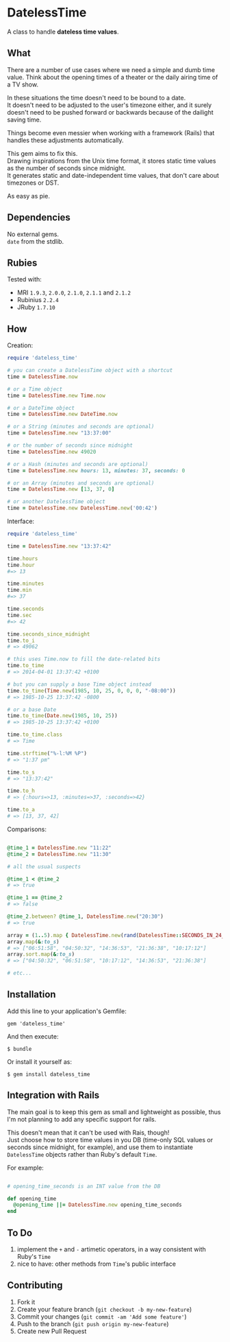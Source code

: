 # DatelessTime

A class to handle __dateless time values__.  

## What

There are a number of use cases where we need a simple and dumb time value. Think about the opening times of a theater or the daily airing time of a TV show.  

In these situations the time doesn't need to be bound to a date.  
It doesn't need to be adjusted to the user's timezone either, and it surely doesn't need to be pushed forward or backwards because of the dailight saving time.

Things become even messier when working with a framework (Rails) that handles these adjustments automatically.  

This gem aims to fix this.  
Drawing inspirations from the Unix time format, it stores static time values as the number of seconds since midnight.  
It generates static and date-independent time values, that don't care about timezones or DST.

As easy as pie.


## Dependencies

No external gems.  
`date` from the stdlib.  


## Rubies

Tested with:

* MRI `1.9.3`, `2.0.0`, `2.1.0`, `2.1.1` and `2.1.2`
* Rubinius `2.2.4`
* JRuby `1.7.10`


## How


Creation:

```ruby
require 'dateless_time'

# you can create a DatelessTime object with a shortcut
time = DatelessTime.now

# or a Time object
time = DatelessTime.new Time.now

# or a DateTime object
time = DatelessTime.new DateTime.now

# or a String (minutes and seconds are optional)
time = DatelessTime.new "13:37:00"

# or the number of seconds since midnight
time = DatelessTime.new 49020

# or a Hash (minutes and seconds are optional)
time = DatelessTime.new hours: 13, minutes: 37, seconds: 0

# or an Array (minutes and seconds are optional)
time = DatelessTime.new [13, 37, 0]

# or another DatelessTime object
time = DatelessTime.new DatelessTime.new('00:42')

```

Interface:

```ruby
require 'dateless_time'

time = DatelessTime.new "13:37:42"

time.hours
time.hour
#=> 13

time.minutes
time.min
#=> 37

time.seconds
time.sec
#=> 42

time.seconds_since_midnight
time.to_i
# => 49062

# this uses Time.now to fill the date-related bits
time.to_time
# => 2014-04-01 13:37:42 +0100

# but you can supply a base Time object instead
time.to_time(Time.new(1985, 10, 25, 0, 0, 0, "-08:00"))
# => 1985-10-25 13:37:42 -0800

# or a base Date
time.to_time(Date.new(1985, 10, 25))
# => 1985-10-25 13:37:42 +0100

time.to_time.class
# => Time

time.strftime("%-l:%M %P")
# => "1:37 pm"

time.to_s
# => "13:37:42"

time.to_h
# => {:hours=>13, :minutes=>37, :seconds=>42}

time.to_a
# => [13, 37, 42]

```

Comparisons:

```ruby

@time_1 = DatelessTime.new "11:22"
@time_2 = DatelessTime.new "11:30"

# all the usual suspects

@time_1 < @time_2
# => true

@time_1 == @time_2
# => false

@time_2.between? @time_1, DatelessTime.new("20:30")
# => true

array = (1..5).map { DatelessTime.new(rand(DatelessTime::SECONDS_IN_24_HOURS)) }
array.map(&:to_s)
# => ["06:51:58", "04:50:32", "14:36:53", "21:36:38", "10:17:12"]
array.sort.map(&:to_s)
# => ["04:50:32", "06:51:58", "10:17:12", "14:36:53", "21:36:38"]

# etc...

```

## Installation

Add this line to your application's Gemfile:

    gem 'dateless_time'

And then execute:

    $ bundle

Or install it yourself as:

    $ gem install dateless_time



## Integration with Rails

The main goal is to keep this gem as small and lightweight as possible, thus I'm not planning to add any specific support for rails.  

This doesn't mean that it can't be used with Rais, though!  
Just choose how to store time values in you DB (time-only SQL values or seconds since midnight, for example), and use them to instantiate `DatelessTime` objects rather than Ruby's default `Time`.

For example:

```ruby

# opening_time_seconds is an INT value from the DB

def opening_time
  @opening_time ||= DatelessTime.new opening_time_seconds
end

```


## To Do


1. implement the `+` and `-` artimetic operators, in a way consistent with Ruby's `Time`
2. nice to have: other methods from `Time`'s public interface





## Contributing

1. Fork it
2. Create your feature branch (`git checkout -b my-new-feature`)
3. Commit your changes (`git commit -am 'Add some feature'`)
4. Push to the branch (`git push origin my-new-feature`)
5. Create new Pull Request
